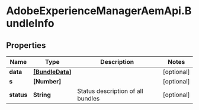 # AdobeExperienceManagerAemApi.BundleInfo

## Properties

Name | Type | Description | Notes
------------ | ------------- | ------------- | -------------
**data** | [**[BundleData]**](BundleData.md) |  | [optional] 
**s** | **[Number]** |  | [optional] 
**status** | **String** | Status description of all bundles | [optional] 


